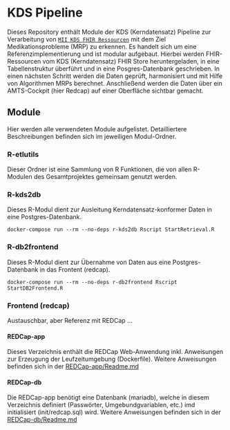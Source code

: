 # KDS Pipeline

Dieses Repository enthält Module der KDS (Kerndatensatz) Pipeline zur Verarbeitung von [`MII KDS FHIR Ressourcen`](https://www.medizininformatik-initiative.de/de/basismodule-des-kerndatensatzes-der-mii) mit dem Ziel Medikationsprobleme (MRP) zu erkennen. Es handelt sich um eine Referenzimplementierung und ist modular aufgebaut.  Hierbei werden FHIR-Ressourcen vom KDS (Kerndatensatz) FHIR Store heruntergeladen, in eine Tabellenstruktur überführt und in eine Posgres-Datenbank geschrieben. In einen nächsten Schritt werden die Daten geprüft, harmonisiert und mit Hilfe von Algorithmen MRPs berechnet. Anschließend werden die Daten über ein AMTS-Cockpit (hier Redcap) auf einer Oberfläche sichtbar gemacht.

## Module

Hier werden alle verwendeten Module aufgelistet. Detailliertere Beschreibungen befinden sich im jeweiligen Modul-Ordner.

### R-etlutils

Dieser Ordner ist eine Sammlung von R Funktionen, die von allen R-Modulen des Gesamtprojektes gemeinsam genutzt werden.

### R-kds2db

Dieses R-Modul dient zur Ausleitung Kerndatensatz-konformer Daten in eine Postgres-Datenbank.
```console
docker-compose run --rm --no-deps r-kds2db Rscript StartRetrieval.R
```

### R-db2frontend

Dieses R-Modul dient zur Übernahme von Daten aus eine Postgres-Datenbank in das Frontent (redcap).
```console
docker-compose run --rm --no-deps r-db2frontend Rscript StartDB2Frontend.R
```

### Frontend (redcap)

Austauschbar, aber Referenz mit REDCap ...

#### REDCap-app

Dieses Verzeichnis enthält die REDCap Web-Anwendung inkl. Anweisungen zur Erzeugung der Leufzeitumgebung (Dockerfile). Weitere Anweisungen befinden sich in der [REDCap-app/Readme.md](./REDCap-app/Readme.md)

#### REDCap-db

Die REDCap-app benötigt eine Datenbank (mariadb), welche in diesem Verzeichnis definiert (Passwörter, Umgebundgvariablen, etc.) imd initialisiert (init/redcap.sql) wird. Weitere Anweisungen befinden sich in der [REDCap-db/Readme.md](./REDCap-db/Readme.md)

